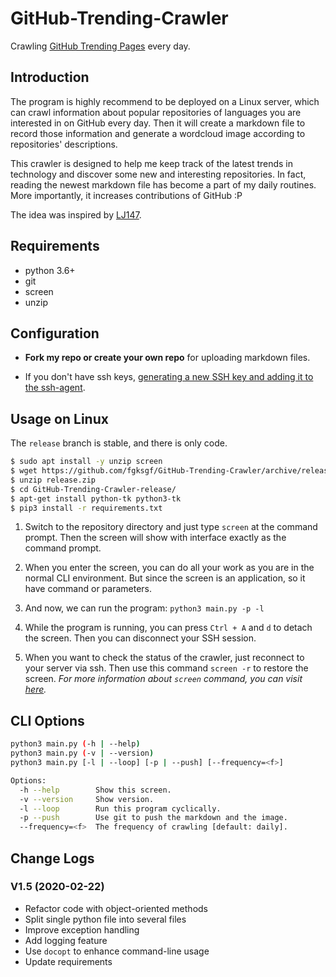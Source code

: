 # GitHub-Trending-Crawler

Crawling [GitHub Trending Pages](https://github.com/trending/) every day.

## Introduction

The program is highly recommend to be deployed on a Linux server, which can crawl information about popular repositories of languages you are interested in on GitHub every day. Then it will create a markdown file to record those information and generate a wordcloud image according to repositories' descriptions.

This crawler is designed to help me keep track of the latest trends in technology and discover some new and interesting repositories. In fact, reading the newest markdown file has become a part of my daily routines. More importantly, it increases contributions of GitHub :P

The idea was inspired by [LJ147](https://github.com/LJ147/GithubTrending).

## Requirements

+   python 3.6+
+   git
+   screen
+   unzip

## Configuration

+ **Fork my repo or create your own repo** for uploading markdown files.

+ If you don't have ssh keys, [generating a new SSH key and adding it to the ssh-agent](https://help.github.com/articles/generating-a-new-ssh-key-and-adding-it-to-the-ssh-agent/). 

## Usage on Linux

The `release` branch is stable, and there is only code. 

``` bash
$ sudo apt install -y unzip screen
$ wget https://github.com/fgksgf/GitHub-Trending-Crawler/archive/release.zip
$ unzip release.zip
$ cd GitHub-Trending-Crawler-release/
$ apt-get install python-tk python3-tk
$ pip3 install -r requirements.txt
```

1. Switch to the repository directory and just type `screen` at the command prompt. Then the screen will show with interface exactly as the command prompt.

2. When you enter the screen, you can do all your work as you are in the normal CLI environment. But since the screen is an application, so it have command or parameters.

3. And now, we can run the program: `python3 main.py -p -l`

4. While the program is running, you can press `Ctrl + A` and `d` to detach the screen. Then you can disconnect your SSH session.

5. When you want to check the status of the crawler, just reconnect to your server via ssh. Then use this command  `screen -r` to restore the screen. _For more information about `screen` command, you can visit [here](https://www.tecmint.com/screen-command-examples-to-manage-linux-terminals/)._

## CLI Options

```bash
python3 main.py (-h | --help)
python3 main.py (-v | --version)
python3 main.py [-l | --loop] [-p | --push] [--frequency=<f>]

Options:
  -h --help        Show this screen.
  -v --version     Show version.
  -l --loop        Run this program cyclically.
  -p --push        Use git to push the markdown and the image.
  --frequency=<f>  The frequency of crawling [default: daily].
```

## Change Logs

### V1.5 (2020-02-22)

+ Refactor code with object-oriented methods
+ Split single python file into several files
+ Improve exception handling
+ Add logging feature
+ Use `docopt` to enhance command-line usage
+ Update requirements
